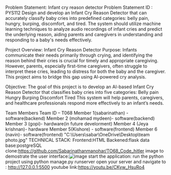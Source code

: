 Problem Statement: Infant cry reason detector
Problem Statement ID : PYS112
       Design and develop an Infant Cry Reason Detector that can accurately classify baby cries into predefined categories: belly pain, hungry, burping, discomfort, and tired. The system should utilize machine learning techniques to analyze audio recordings of infant cries and predict the underlying reason, aiding parents and caregivers in understanding and responding to a baby's needs effectively.


Project Overview: Infant Cry Reason Detector
Purpose:
Infants communicate their needs primarily through crying, and identifying the reason behind their cries is crucial for timely and appropriate caregiving. However, parents, especially first-time caregivers, often struggle to interpret these cries, leading to distress for both the baby and the caregiver. This project aims to bridge this gap using AI-powered cry analysis.

Objective:
The goal of this project is to develop an AI-based Infant Cry Reason Detector that classifies baby cries into five categories:
Belly pain
Hungry
Burping
Discomfort
Tired
This system will help parents, caregivers, and healthcare professionals respond more effectively to an infant’s needs.

Team Members
Team ID – T068
Member 1(sabarinathan) - software(backend)
Member 2 (mohamad mydeen)- software(backend)
Member 3 (gopi)- hardware(in future develorment)
Member 4 (Jeya krishnan)- hardware
Member 5(Kishore) - software(frontend)
Member 6 (navin)- software(frontend)
"C:\Users\sabar\OneDrive\Desktop\team photo.jpg"
TECHNICAL STACK:
Frontend:HTML
Backened:flask
data base:postgreSQL
clone:https://github.com/Sabarinathanmanohar/TO68_Code_hitler
image to demostrate the user interface:![image](https://github.com/user-attachments/assets/73dba508-a67b-4015-8ac6-fca32ff3aacd)
start the application:
run the python project using python manage.py runserver
open your server and navigate to : http://127.0.0.1:5500
youtube link:https://youtu.be/CKyw_HsuRo4




